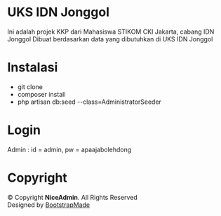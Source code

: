 # UKS IDN Jonggol
 
Ini adalah projek KKP dari Mahasiswa STIKOM CKI Jakarta, cabang IDN Jonggol
Dibuat berdasarkan data yang dibutuhkan di UKS IDN Jonggol

# Instalasi
- git clone
- composer install
- php artisan db:seed --class=AdministratorSeeder

# Login
Admin : id = admin, pw = apaajabolehdong

# Copyright
 <div class="copyright">
      &copy; Copyright <strong><span>NiceAdmin</span></strong>. All Rights Reserved
    </div>
    <div class="credits">
      <!-- All the links in the footer should remain intact. -->
      <!-- You can delete the links only if you purchased the pro version. -->
      <!-- Licensing information: https://bootstrapmade.com/license/ -->
      <!-- Purchase the pro version with working PHP/AJAX contact form: https://bootstrapmade.com/nice-admin-bootstrap-admin-html-template/ -->
      Designed by <a href="https://bootstrapmade.com/">BootstrapMade</a>
 </div>
